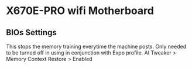 # X670E-PRO wifi Motherboard


## BIOs Settings

<procedure title="Memory Context Restore">
<step>
This stops the memory training everytime the machine posts. Only needed to be turned off in using in conjunction with
Expo profile.

<path>
 AI Tweaker > Memory Context Restore > Enabled
</path>
</step>
</procedure>